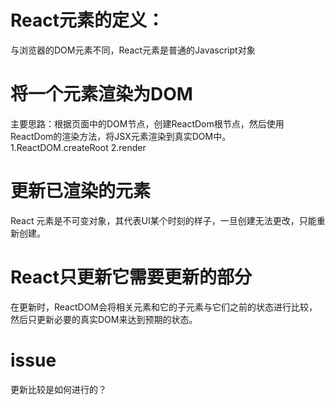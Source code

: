 # React元素的定义：
与浏览器的DOM元素不同，React元素是普通的Javascript对象

# 将一个元素渲染为DOM
主要思路：根据页面中的DOM节点，创建ReactDom根节点，然后使用ReactDom的渲染方法，将JSX元素渲染到真实DOM中。
1.ReactDOM.createRoot
2.render
# 更新已渲染的元素
React 元素是不可变对象，其代表UI某个时刻的样子，一旦创建无法更改，只能重新创建。

# React只更新它需要更新的部分
在更新时，ReactDOM会将相关元素和它的子元素与它们之前的状态进行比较，然后只更新必要的真实DOM来达到预期的状态。

# issue
更新比较是如何进行的？